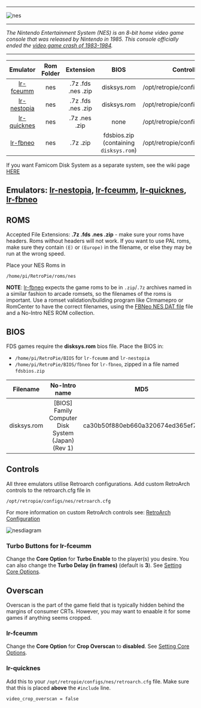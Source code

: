 ***
![nes](https://cloud.githubusercontent.com/assets/10035308/12213379/4a0e517a-b634-11e5-98c4-91cc27549706.png)
***
_The Nintendo Entertainment System (NES) is an 8-bit home video game console that was released by Nintendo in 1985. This console officially ended the [video game crash of 1983-1984](https://en.wikipedia.org/wiki/Video_game_crash_of_1983)._

***

| Emulator | Rom Folder | Extension | BIOS |  Controller Config |
| :---: | :---: | :---: | :---: | :---: |
| [lr-fceumm](https://github.com/libretro/libretro-fceumm) | nes  | .7z .fds .nes .zip | disksys.rom | /opt/retropie/configs/nes/retroarch.cfg |
| [lr-nestopia](https://github.com/libretro/nestopia) | nes  | .7z .fds .nes .zip | disksys.rom | /opt/retropie/configs/nes/retroarch.cfg |
| [lr-quicknes](https://github.com/libretro/QuickNES_Core) | nes  | .7z .nes .zip | none | /opt/retropie/configs/nes/retroarch.cfg |
| [lr-fbneo](https://github.com/libretro/FBNeo) | nes  | .7z .zip | fdsbios.zip (containing `disksys.rom`) | /opt/retropie/configs/nes/retroarch.cfg |

If you want Famicom Disk System as a separate system, see the wiki page [HERE](Famicom-Disk-System)

## Emulators: [lr-nestopia](https://github.com/libretro/nestopia), [lr-fceumm](https://github.com/libretro/libretro-fceumm), [lr-quicknes](https://github.com/libretro/QuickNES_Core), [lr-fbneo](https://github.com/libretro/FBNeo)

## ROMS

Accepted File Extensions: **.7z .fds .nes .zip** - make sure your roms have headers. Roms without headers will not work. If you want to use PAL roms, make sure they contain `(E)` or `(Europe)` in the filename, or else they may be run at the wrong speed.

Place your NES Roms in
```
/home/pi/RetroPie/roms/nes
```

**NOTE**: [lr-fbneo](lr-fbneo) expects the game roms to be in `.zip`/`.7z` archives named in a similar fashion to arcade romsets, so the filenames of the roms is important. Use a romset validation/building program like Clrmamepro or RomCenter to have the correct filenames, using the [FBNeo NES DAT file](https://github.com/libretro/FBNeo/blob/master/dats/FinalBurn%20Neo%20(ClrMame%20Pro%20XML%2C%20NES%20Games%20only).dat) file and a No-Intro NES ROM collection.

## BIOS

FDS games require the **disksys.rom** bios file. Place the BIOS in:

* `/home/pi/RetroPie/BIOS` for `lr-fceumm` and `lr-nestopia`
* `/home/pi/RetroPie/BIOS/fbneo` for `lr-fbneo`, zipped in a file named `fdsbios.zip`


| Filename | No-Intro name | MD5 | CRC32 | 
| :--: | :--: | :--: | :--: |
| disksys.rom | [BIOS] Family Computer Disk System (Japan) (Rev 1) | ca30b50f880eb660a320674ed365ef7a | 5e607dcf |

## Controls

All three emulators utilise Retroarch configurations. Add custom RetroArch controls to the retroarch.cfg file in

```shell
/opt/retropie/configs/nes/retroarch.cfg
```
For more information on custom RetroArch controls see: [RetroArch Configuration](RetroArch-Configuration)

![nesdiagram](https://cloud.githubusercontent.com/assets/10035308/8245062/4f0c5b8e-15e6-11e5-9255-b920543518d6.png)

### Turbo Buttons for lr-fceumm

Change the **Core Option** for **Turbo Enable** to the player(s) you desire. You can also change the **Turbo Delay (in frames)** (default is **3**). See [Setting Core Options](RetroArch-Core-Options#setting-core-options).

## Overscan

Overscan is the part of the game field that is typically hidden behind the margins of consumer CRTs. However, you may want to enaable it for some games if anything seems cropped.

### lr-fceumm

Change the **Core Option** for **Crop Overscan** to **disabled**. See [Setting Core Options](RetroArch-Core-Options#setting-core-options).

### lr-quicknes

Add this to your `/opt/retropie/configs/nes/retroarch.cfg` file. Make sure that this is placed **above** the `#include` line.

```
video_crop_overscan = false
```